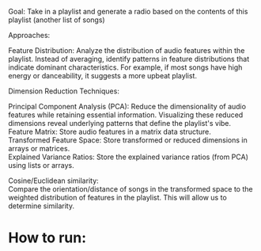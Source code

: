 Goal: Take in a playlist and generate a radio based on the contents of this playlist (another list of songs)

Approaches:

Feature Distribution: Analyze the distribution of audio features within the playlist. Instead of averaging, identify patterns in feature distributions that indicate dominant characteristics. For example, if most songs have high energy or danceability, it suggests a more upbeat playlist.

Dimension Reduction Techniques:         

Principal Component Analysis (PCA): Reduce the dimensionality of audio features while retaining essential information. Visualizing these reduced dimensions reveal underlying patterns that define the playlist's vibe.  
Feature Matrix: Store audio features in a matrix data structure.  
Transformed Feature Space: Store transformed or reduced dimensions in arrays or matrices.  
Explained Variance Ratios: Store the explained variance ratios (from PCA) using lists or arrays.  

Cosine/Euclidean similarity:  
Compare the orientation/distance of songs in the transformed space to the weighted distribution of features in the playlist. This will allow us to determine similarity.
    
# How to run:
